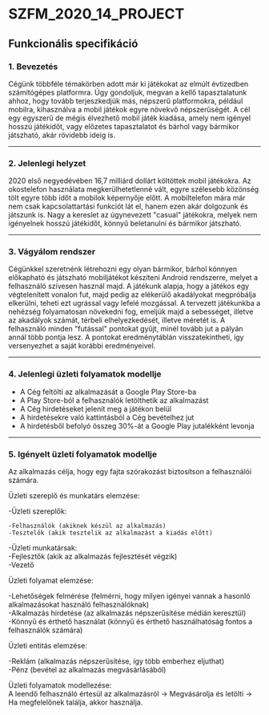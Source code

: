 # SZFM\_2020\_14\_PROJECT

## Funkcionális specifikáció

### 1. Bevezetés

Cégünk többféle témakörben adott már ki játékokat az elmúlt
évtizedben számítógépes platformra. Úgy gondoljuk, 
megvan a kellő tapasztalatunk ahhoz, 
hogy tovább terjeszkedjük más, népszerű platformokra, például mobilra, 
kihasználva a mobil játékok egyre növekvő népszerűségét.
A cél egy egyszerű de mégis élvezhető mobil játék kiadása, 
amely nem igényel hosszú játékidőt, vagy előzetes tapasztalatot és
bárhol vagy bármikor játszható, akár rövidebb ideig is.

---
### 2. Jelenlegi helyzet

2020 első negyedévében 16,7 milliárd dollárt költöttek mobil játékokra. Az okostelefon használata megkerülhetetlenné vált, egyre szélesebb közönség tölt egyre több időt a mobilok képernyője előtt. A mobiltelefon mára már nem csak kapcsolattartási funkciót lát el, hanem ezen akár dolgozunk és játszunk is. Nagy a kereslet az úgynevezett "casual" játékokra, melyek nem igényelnek hosszú játékidőt, könnyű beletanulni és bármikor játszható.

---
### 3. Vágyálom rendszer

Cégünkkel szeretnénk létrehozni egy olyan bármikor, bárhol könnyen előkapható és játszható mobiljátékot készíteni Android rendszerre, melyet a felhasználó szívesen használ majd. A játékunk alapja, hogy a játékos egy végtelenített vonalon fut, majd pedig az elékerülő akadályokat megpróbálja elkerülni, teheti ezt ugrással vagy lefelé mozgással. A tervezett játékunkba a nehézség folyamatosan növekedni fog, emeljük majd a sebességet, illetve az akadályok számát, térbeli elhelyezkedését, illetve méretét is. A felhasználó minden "futással" pontokat gyűjt, minél tovább jut a pályán annál több pontja lesz. A pontokat eredménytáblán visszatekintheti, így versenyezhet a saját korábbi eredményeivel.

---
### 4. Jelenlegi üzleti folyamatok modellje

- A Cég feltölti az alkalmazását a Google Play Store-ba
- A Play Store-ból a felhasználók letölthetik az alkalmazást
- A Cég hirdetéseket jelenít meg a játékon belül
- A hirdetésekre való kattintásból a Cég bevételhez jut
- A hirdetésből befolyó összeg 30%-át a Google Play jutalékként levonja

---
### 5. Igényelt üzleti folyamatok modellje  

Az alkalmazás célja, hogy egy fajta szórakozást biztosítson a felhasználói számára.  

Üzleti szereplő és munkatárs elemzése:  

  -Üzleti szereplők:  

    -Felhasználók (akiknek készül az alkalmazás)  
    -Tesztelők (akik tesztelik az alkalmazást a kiadás előtt)  
    
  -Üzleti munkatársak:  
    -Fejlesztők (akik az alkalmazás fejlesztését végzik)  
    -Vezető  
    
Üzleti folyamat elemzése:  

-Lehetőségek felmérése (felmérni, hogy milyen igényei vannak a hasonló alkalmazásokat használó felhasználóknak)  
-Alkalmazás hirdetése (az alkalmazás népszerűsítése médián keresztül)  
-Könnyű és érthető használat (könnyű és érthető használhatóság fontos a felhasználók számára)  

Üzleti entitás elemzése:  

-Reklám (alkalmazás népszerűsítése, így több emberhez eljuthat)  
-Pénz (bevétel az alkalmazás megvásárlásából)  

Üzleti folyamatok modellezése:  
A leendő felhasználó értesül az alkalmazásról -> Megvásárolja és letölti -> Ha megfelelőnek találja, akkor használja.
    


